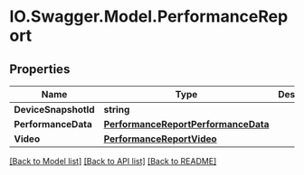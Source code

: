 # IO.Swagger.Model.PerformanceReport
## Properties

Name | Type | Description | Notes
------------ | ------------- | ------------- | -------------
**DeviceSnapshotId** | **string** |  | [optional] 
**PerformanceData** | [**PerformanceReportPerformanceData**](PerformanceReportPerformanceData.md) |  | [optional] 
**Video** | [**PerformanceReportVideo**](PerformanceReportVideo.md) |  | [optional] 

[[Back to Model list]](../README.md#documentation-for-models) [[Back to API list]](../README.md#documentation-for-api-endpoints) [[Back to README]](../README.md)

